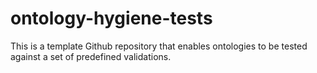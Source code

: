 # ontology-hygiene-tests
This is a template Github repository that enables ontologies to be tested against a set of predefined validations.
